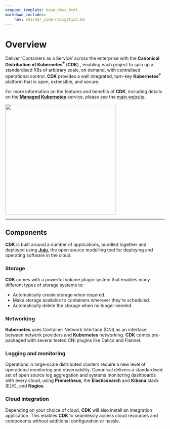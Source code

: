 ```yaml
---
wrapper_template: base_docs.html
markdown_includes:
    nav: shared/_side-navigation.md
---
```


# Overview

<div class="p-content__row">
    <div class="u-equal-height">
        <div class="col-6">

<p>Deliver ‘Containers as a Service’ across the enterprise with the
<strong>Canonical Distribution of Kubernetes<sup>&reg;</sup> </strong>
(<strong>CDK</strong>) , enabling each project to
spin up a standardised K8s of arbitrary scale, on demand, with centralised
operational control. <strong>CDK</strong>  provides a
well integrated, turn-key <strong>Kubernetes<sup>&reg;</sup></strong>
platform that is open, extensible, and secure.
</p>
<p>
    For more information on the features and benefits of <strong>CDK</strong>, including details
on the <a href="https://www.ubuntu.com/kubernetes/managed">
<strong>Managed Kubernetes</strong></a>
 service, please see
the <a href=" https://www.ubuntu.com/kubernetes">main website</a>.</p>

</div>
<div class="col-6 u-align--right">
    <img style="border: 0" src="./images/k8s-bundle.png" width="350" height="350">
</div>
</div></div>

<hr class="is-deep">

## Components

**CDK** is built around a number of applications, bundled together and deployed using
[**Juju**][juju], the open source modelling tool for deploying and operating software in
the cloud.

### Storage

**CDK** comes with a powerful volume plugin system that enables many different
 types of storage systems to:

 - Automatically create storage when required.
 - Make storage available to containers wherever they’re scheduled.
 - Automatically delete the storage when no longer needed.

### Networking

**Kubernetes** uses Container Network Interface (CNI) as an interface between
network providers and **Kubernetes** networking.
**CDK**  comes pre-packaged with several tested CNI plugins like Calico and Flannel.


### Logging and monitoring

Operations in  large-scale distributed clusters require a new level of operational
monitoring and observability. Canonical delivers a standardised set of open source log
aggregation and systems monitoring dashboards with every cloud, using
**Prometheus**, the **Elasticsearch** and **Kibana** stack (ELK), and **Nagios**.

### Cloud integration

Depending on your choice of cloud, **CDK** will also install an integration
application. This enables **CDK** to seamlessly access cloud resources and
components without additional configuration or hassle.



<!-- LINKS -->
[maas]: https://maas.io
[cdk]: https://www.ubuntu.com/kubernetes
[managed-cdk]: https://www.ubuntu.com/kubernetes/managed
[juju]: https://jujucharms.com

